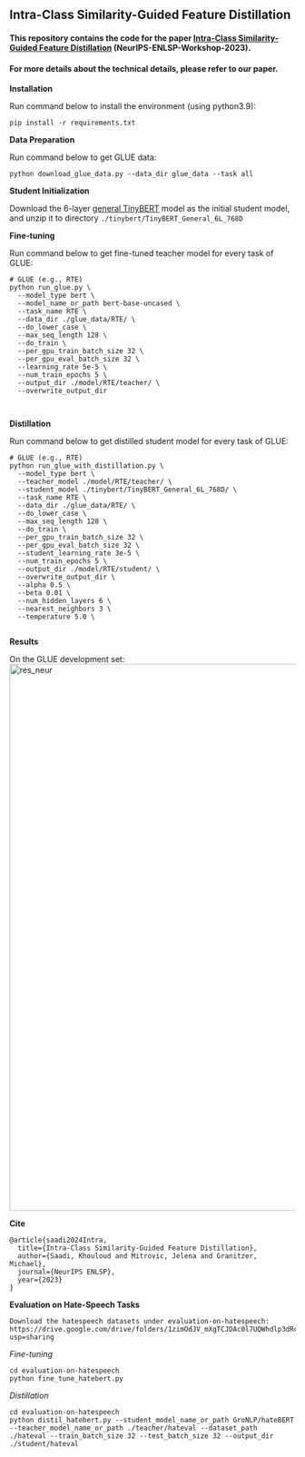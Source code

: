 ## Intra-Class Similarity-Guided Feature Distillation
#### This repository contains the code for the paper [Intra-Class Similarity-Guided Feature Distillation](https://ca-roll.github.io/downloads/Intra-Class%20Similarity-Guided%20Feature%20Distillation.pdf) (NeurIPS-ENLSP-Workshop-2023).


#### For more details about the technical details, please refer to our paper.

**Installation**

Run command below to install the environment (using python3.9):

```
pip install -r requirements.txt
```

**Data Preparation**

Run command below to get GLUE data:

```
python download_glue_data.py --data_dir glue_data --task all
```

**Student Initialization**

Download the 6-layer [general TinyBERT](https://huggingface.co/huawei-noah/TinyBERT_General_6L_768D) model as the initial student model, and unzip it to directory ```./tinybert/TinyBERT_General_6L_768D```

**Fine-tuning**

Run command below to get fine-tuned teacher model for every task of GLUE:

```
# GLUE (e.g., RTE)
python run_glue.py \
  --model_type bert \
  --model_name_or_path bert-base-uncased \
  --task_name RTE \
  --data_dir ./glue_data/RTE/ \
  --do_lower_case \
  --max_seq_length 128 \
  --do_train \
  --per_gpu_train_batch_size 32 \
  --per_gpu_eval_batch_size 32 \
  --learning_rate 5e-5 \
  --num_train_epochs 5 \
  --output_dir ./model/RTE/teacher/ \
  --overwrite_output_dir

 
```

**Distillation**

Run command below to get distilled student model for every task of GLUE:

```
# GLUE (e.g., RTE)
python run_glue_with_distillation.py \
  --model_type bert \
  --teacher_model ./model/RTE/teacher/ \
  --student_model ./tinybert/TinyBERT_General_6L_768D/ \
  --task_name RTE \
  --data_dir ./glue_data/RTE/ \
  --do_lower_case \
  --max_seq_length 128 \
  --do_train \
  --per_gpu_train_batch_size 32 \
  --per_gpu_eval_batch_size 32 \
  --student_learning_rate 3e-5 \
  --num_train_epochs 5 \
  --output_dir ./model/RTE/student/ \
  --overwrite_output_dir \
  --alpha 0.5 \
  --beta 0.01 \
  --num_hidden_layers 6 \
  --nearest_neighbors 3 \
  --temperature 5.0 \
  

```

**Results**

On the GLUE development set:
<img width="963" alt="res_neur" src="https://github.com/Khsaadi/intra-class-similarity-guided-distillation/assets/58224339/8642ef2e-e5b7-40d3-b886-f00d5c4bfcbe">


**Cite**

```
@article{saadi2024Intra,
  title={Intra-Class Similarity-Guided Feature Distillation},
  author={Saadi, Khouloud and Mitrovic, Jelena and Granitzer, Michael},
  journal={NeurIPS ENLSP},
  year={2023}
}
```

**Evaluation on Hate-Speech Tasks**

```
Download the hatespeech datasets under evaluation-on-hatespeech: https://drive.google.com/drive/folders/1zimOdJV_mXgTCJDAc0l7UQWhdlp3dRcQ?usp=sharing
```
*Fine-tuning*

```
cd evaluation-on-hatespeech
python fine_tune_hatebert.py
```

*Distillation*

```
cd evaluation-on-hatespeech
python distil_hatebert.py --student_model_name_or_path GroNLP/hateBERT  --teacher_model_name_or_path ./teacher/hateval --dataset_path ./hateval --train_batch_size 32 --test_batch_size 32 --output_dir ./student/hateval
```
